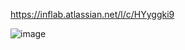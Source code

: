 https://inflab.atlassian.net/l/c/HYyggki9

![image](https://user-images.githubusercontent.com/19900026/167868585-8b34dafc-15cc-4c2e-996d-29abc27b555a.png)
